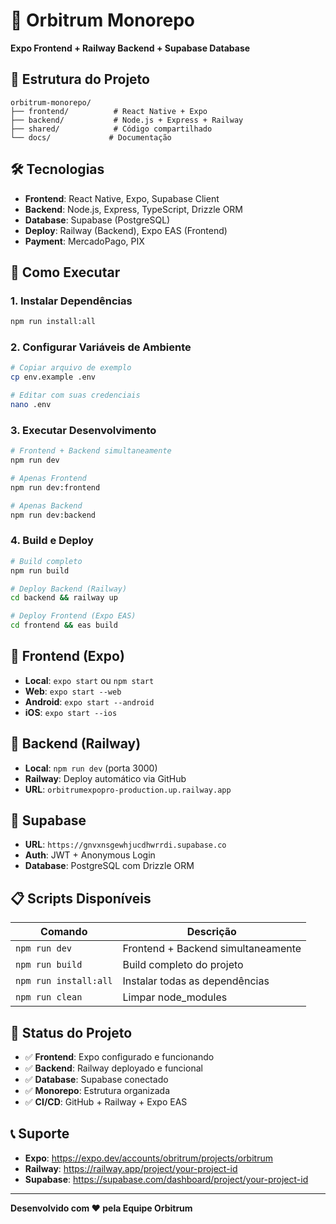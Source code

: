 # 🚀 Orbitrum Monorepo

**Expo Frontend + Railway Backend + Supabase Database**

## 📁 Estrutura do Projeto

```
orbitrum-monorepo/
├── frontend/          # React Native + Expo
├── backend/           # Node.js + Express + Railway
├── shared/            # Código compartilhado
└── docs/             # Documentação
```

## 🛠️ Tecnologias

- **Frontend**: React Native, Expo, Supabase Client
- **Backend**: Node.js, Express, TypeScript, Drizzle ORM
- **Database**: Supabase (PostgreSQL)
- **Deploy**: Railway (Backend), Expo EAS (Frontend)
- **Payment**: MercadoPago, PIX

## 🚀 Como Executar

### 1. Instalar Dependências
```bash
npm run install:all
```

### 2. Configurar Variáveis de Ambiente
```bash
# Copiar arquivo de exemplo
cp env.example .env

# Editar com suas credenciais
nano .env
```

### 3. Executar Desenvolvimento
```bash
# Frontend + Backend simultaneamente
npm run dev

# Apenas Frontend
npm run dev:frontend

# Apenas Backend
npm run dev:backend
```

### 4. Build e Deploy
```bash
# Build completo
npm run build

# Deploy Backend (Railway)
cd backend && railway up

# Deploy Frontend (Expo EAS)
cd frontend && eas build
```

## 📱 Frontend (Expo)

- **Local**: `expo start` ou `npm start`
- **Web**: `expo start --web`
- **Android**: `expo start --android`
- **iOS**: `expo start --ios`

## 🔧 Backend (Railway)

- **Local**: `npm run dev` (porta 3000)
- **Railway**: Deploy automático via GitHub
- **URL**: `orbitrumexpopro-production.up.railway.app`

## 🔐 Supabase

- **URL**: `https://gnvxnsgewhjucdhwrrdi.supabase.co`
- **Auth**: JWT + Anonymous Login
- **Database**: PostgreSQL com Drizzle ORM

## 📋 Scripts Disponíveis

| Comando | Descrição |
|---------|-----------|
| `npm run dev` | Frontend + Backend simultaneamente |
| `npm run build` | Build completo do projeto |
| `npm run install:all` | Instalar todas as dependências |
| `npm run clean` | Limpar node_modules |

## 🎯 Status do Projeto

- ✅ **Frontend**: Expo configurado e funcionando
- ✅ **Backend**: Railway deployado e funcional
- ✅ **Database**: Supabase conectado
- ✅ **Monorepo**: Estrutura organizada
- ✅ **CI/CD**: GitHub + Railway + Expo EAS

## 📞 Suporte

- **Expo**: https://expo.dev/accounts/obritrum/projects/orbitrum
- **Railway**: https://railway.app/project/your-project-id
- **Supabase**: https://supabase.com/dashboard/project/your-project-id

---

**Desenvolvido com ❤️ pela Equipe Orbitrum**